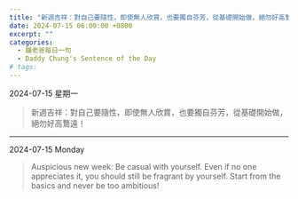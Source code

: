 ```yaml
---
title: "新週吉祥：對自己要隨性，即使無人欣賞，也要獨自芬芳，從基礎開始做，絕勿好高鶩遠！ <br> Auspicious new week: Be casual with yourself. Even if no one appreciates it, you should still be fragrant by yourself. Start from the basics and never be too ambitious!"
date: 2024-07-15 06:00:00 +0800
excerpt: ""
categories:
  - 鍾老爸每日一句
  - Daddy Chung's Sentence of the Day
# tags:
---
```


2024-07-15 星期一

> 新週吉祥：對自己要隨性，即使無人欣賞，也要獨自芬芳，從基礎開始做，絕勿好高鶩遠！

---

2024-07-15 Monday

> Auspicious new week: Be casual with yourself. Even if no one appreciates it, you should still be fragrant by yourself. Start from the basics and never be too ambitious!

